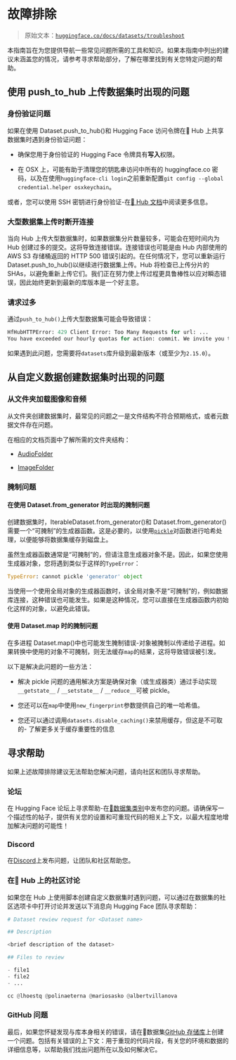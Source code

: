# 故障排除

> 原始文本：[`huggingface.co/docs/datasets/troubleshoot`](https://huggingface.co/docs/datasets/troubleshoot)

本指南旨在为您提供导航一些常见问题所需的工具和知识。如果本指南中列出的建议未涵盖您的情况，请参考寻求帮助部分，了解在哪里找到有关您特定问题的帮助。

## 使用 push_to_hub 上传数据集时出现的问题

### 身份验证问题

如果在使用 Dataset.push_to_hub()和 Hugging Face 访问令牌在🤗 Hub 上共享数据集时遇到身份验证问题：

+   确保您用于身份验证的 Hugging Face 令牌具有**写入**权限。

+   在 OSX 上，可能有助于清理您的钥匙串访问中所有的 huggingface.co 密码，以及在使用`huggingface-cli login`之前重新配置`git config --global credential.helper osxkeychain`。

或者，您可以使用 SSH 密钥进行身份验证-在[🤗 Hub 文档](https://huggingface.co/docs/hub/security-git-ssh)中阅读更多信息。

### 大型数据集上传时断开连接

当向 Hub 上传大型数据集时，如果数据集分片数量较多，可能会在短时间内为 Hub 创建过多的提交。这将导致连接错误。连接错误也可能是由 Hub 内部使用的 AWS S3 存储桶返回的 HTTP 500 错误引起的。在任何情况下，您可以重新运行 Dataset.push_to_hub()以继续进行数据集上传。Hub 将检查已上传分片的 SHAs，以避免重新上传它们。我们正在努力使上传过程更具鲁棒性以应对瞬态错误，因此始终更新到最新的库版本是一个好主意。

### 请求过多

通过`push_to_hub()`上传大型数据集可能会导致错误：

```py
HfHubHTTPError: 429 Client Error: Too Many Requests for url: ...
You have exceeded our hourly quotas for action: commit. We invite you to retry later.
```

如果遇到此问题，您需要将`datasets`库升级到最新版本（或至少为`2.15.0`）。

## 从自定义数据创建数据集时出现的问题

### 从文件夹加载图像和音频

从文件夹创建数据集时，最常见的问题之一是文件结构不符合预期格式，或者元数据文件存在问题。

在相应的文档页面中了解所需的文件夹结构：

+   [AudioFolder](https://huggingface.co/docs/datasets/audio_dataset#audiofolder)

+   [ImageFolder](https://huggingface.co/docs/datasets/image_dataset#imagefolder)

### 腌制问题

#### 在使用 Dataset.from_generator 时出现的腌制问题

创建数据集时，IterableDataset.from_generator()和 Dataset.from_generator()需要一个“可腌制”的生成器函数。这是必要的，以使用[`pickle`](https://docs.python.org/3/library/pickle.html)对函数进行哈希处理，以便能够将数据集缓存到磁盘上。

虽然生成器函数通常是“可腌制”的，但请注意生成器对象不是。因此，如果您使用生成器对象，您将遇到类似于这样的`TypeError`：

```py
TypeError: cannot pickle 'generator' object
```

当使用一个使用全局对象的生成器函数时，该全局对象不是“可腌制”的，例如数据库连接，这种错误也可能发生。如果是这种情况，您可以直接在生成器函数内初始化这样的对象，以避免此错误。

#### 使用 Dataset.map 时的腌制问题

在多进程 Dataset.map()中也可能发生腌制错误-对象被腌制以传递给子进程。如果转换中使用的对象不可腌制，则无法缓存`map`的结果，这将导致错误被引发。

以下是解决此问题的一些方法：

+   解决 pickle 问题的通用解决方案是确保对象（或生成器类）通过手动实现`__getstate__` / `__setstate__` / `__reduce__`可被 pickle。

+   您还可以在`map`中使用`new_fingerprint`参数提供自己的唯一哈希值。

+   您还可以通过调用`datasets.disable_caching()`来禁用缓存，但这是不可取的- 了解更多关于缓存重要性的信息

## 寻求帮助

如果上述故障排除建议无法帮助您解决问题，请向社区和团队寻求帮助。

### 论坛

在 Hugging Face 论坛上寻求帮助-在[🤗数据集类别](https://discuss.huggingface.co/c/datasets/10)中发布您的问题。请确保写一个描述性的帖子，提供有关您的设置和可重现代码的相关上下文，以最大程度地增加解决问题的可能性！

### Discord

在[Discord](http://hf.co/join/discord)上发布问题，让团队和社区帮助您。

### 在🤗 Hub 上的社区讨论

如果您在 Hub 上使用脚本创建自定义数据集时遇到问题，可以通过在数据集的社区选项卡中打开讨论并发送以下消息向 Hugging Face 团队寻求帮助：

```py
# Dataset rewiew request for <Dataset name>

## Description

<brief description of the dataset>

## Files to review

- file1
- file2
- ...

cc @lhoestq @polinaeterna @mariosasko @albertvillanova
```

### GitHub 问题

最后，如果您怀疑发现与库本身相关的错误，请在🤗数据集[GitHub 存储库](https://github.com/huggingface/datasets/issues)上创建一个问题。包括有关错误的上下文：用于重现的代码片段，有关您的环境和数据的详细信息等，以帮助我们找出问题所在以及如何解决它。
